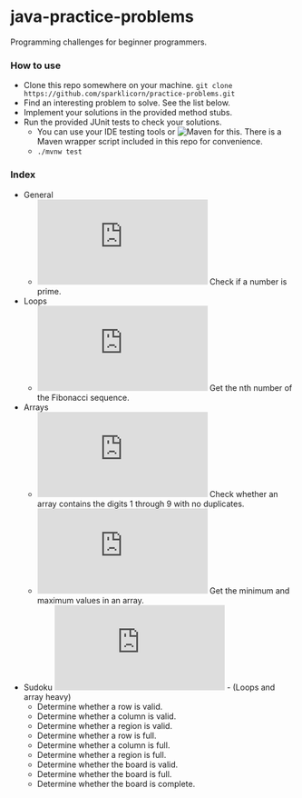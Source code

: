 # java-practice-problems
Programming challenges for beginner programmers.

### How to use
- Clone this repo somewhere on your machine. `git clone https://github.com/sparklicorn/practice-problems.git`
- Find an interesting problem to solve. See the list below.
- Implement your solutions in the provided method stubs.
- Run the provided JUnit tests to check your solutions.
  - You can use your IDE testing tools or ![Maven](https://maven.apache.org/) for this. There is a Maven wrapper script included in this repo for convenience.
  - `./mvnw test`

### Index
- General
  - ![(code)](https://github.com/sparklicorn/java-practice-problems/blob/master/src/main/java/sparklicorn/general/GeneralProblem1_PrimeNumbers.java) Check if a number is prime.
- Loops
  - ![(code)](https://github.com/sparklicorn/java-practice-problems/blob/master/src/main/java/sparklicorn/loops/LoopsProblem1_Fibonacci.java) Get the nth number of the Fibonacci sequence.
- Arrays
  - ![(code)](https://github.com/sparklicorn/java-practice-problems/blob/master/src/main/java/sparklicorn/arrays/ArraysProblem1_UniqueDigits.java) Check whether an array contains the digits 1 through 9 with no duplicates.
  - ![(code)](https://github.com/sparklicorn/java-practice-problems/blob/master/src/main/java/sparklicorn/arrays/ArraysProblem2_MinAndMax.java) Get the minimum and maximum values in an array.
- Sudoku ![(code)](https://github.com/sparklicorn/java-practice-problems/blob/master/src/main/java/sparklicorn/sudoku/SudokuProblems.java) - (Loops and array heavy)
  - Determine whether a row is valid.
  - Determine whether a column is valid.
  - Determine whether a region is valid.
  - Determine whether a row is full.
  - Determine whether a column is full.
  - Determine whether a region is full.
  - Determine whether the board is valid.
  - Determine whether the board is full.
  - Determine whether the board is complete.
